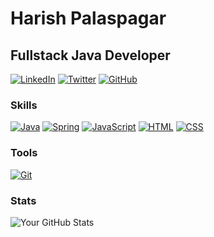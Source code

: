 # Harish Palaspagar

## Fullstack Java Developer

[![LinkedIn](https://img.shields.io/badge/LinkedIn-YourName-blue?style=flat-square&logo=linkedin)](https://www.linkedin.com/in/yourname/)
[![Twitter](https://img.shields.io/badge/Twitter-YourHandle-blue?style=flat-square&logo=twitter)](https://twitter.com/yourhandle)
[![GitHub](https://img.shields.io/badge/GitHub-YourUsername-green?style=flat-square&logo=github)](https://github.com/yourusername)

### Skills

[![Java](https://img.shields.io/badge/Java-Expert-red?style=flat-square&logo=java)](https://www.java.com/)
[![Spring](https://img.shields.io/badge/Spring-Advanced-green?style=flat-square&logo=spring)](https://spring.io/)
[![JavaScript](https://img.shields.io/badge/JavaScript-Intermediate-yellow?style=flat-square&logo=javascript)](https://developer.mozilla.org/en-US/docs/Web/JavaScript)
[![HTML](https://img.shields.io/badge/HTML5-Advanced-orange?style=flat-square&logo=html5)](https://developer.mozilla.org/en-US/docs/Web/HTML)
[![CSS](https://img.shields.io/badge/CSS3-Intermediate-blue?style=flat-square&logo=css3)](https://developer.mozilla.org/en-US/docs/Web/CSS)

### Tools

[![Git](https://img.shields.io/badge/Git-Advanced-orange?style=flat-square&logo=git)](https://git-scm.com/)

### Stats

![Your GitHub Stats](https://github-readme-stats.vercel.app/api?username=yourusername&show_icons=true&hide=contribs,prs&theme=radical)

<!-- More sections as needed -->

